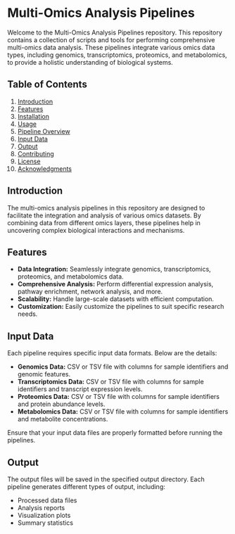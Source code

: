 # Multi-Omics Analysis Pipelines

Welcome to the Multi-Omics Analysis Pipelines repository. This repository contains a collection of scripts and tools for performing comprehensive multi-omics data analysis. These pipelines integrate various omics data types, including genomics, transcriptomics, proteomics, and metabolomics, to provide a holistic understanding of biological systems.

## Table of Contents
1. [Introduction](#introduction)
2. [Features](#features)
3. [Installation](#installation)
4. [Usage](#usage)
5. [Pipeline Overview](#pipeline-overview)
6. [Input Data](#input-data)
7. [Output](#output)
8. [Contributing](#contributing)
9. [License](#license)
10. [Acknowledgments](#acknowledgments)

## Introduction

The multi-omics analysis pipelines in this repository are designed to facilitate the integration and analysis of various omics datasets. By combining data from different omics layers, these pipelines help in uncovering complex biological interactions and mechanisms.

## Features

- **Data Integration:** Seamlessly integrate genomics, transcriptomics, proteomics, and metabolomics data.
- **Comprehensive Analysis:** Perform differential expression analysis, pathway enrichment, network analysis, and more.
- **Scalability:** Handle large-scale datasets with efficient computation.
- **Customization:** Easily customize the pipelines to suit specific research needs.

## Input Data

Each pipeline requires specific input data formats. Below are the details:

- **Genomics Data:** CSV or TSV file with columns for sample identifiers and genomic features.
- **Transcriptomics Data:** CSV or TSV file with columns for sample identifiers and transcript expression levels.
- **Proteomics Data:** CSV or TSV file with columns for sample identifiers and protein abundance levels.
- **Metabolomics Data:** CSV or TSV file with columns for sample identifiers and metabolite concentrations.

Ensure that your input data files are properly formatted before running the pipelines.

## Output

The output files will be saved in the specified output directory. Each pipeline generates different types of output, including:

- Processed data files
- Analysis reports
- Visualization plots
- Summary statistics
